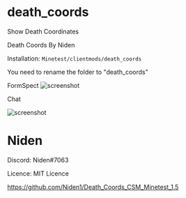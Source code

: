 # death_coords
Show Death Coordinates

Death Coords By Niden

Installation:
```Minetest/clientmods/death_coords```

You need to rename the folder to "death_coords"

FormSpect
![screenshot](https://github.com/Niden1/Death_Coords_CSM_Minetest_1.5/blob/main/screenshot.png)

Chat

![screenshot](https://github.com/Niden1/Death_Coords_CSM_Minetest_1.5/blob/main/screenshot2.png)


# Niden

Discord: Niden#7063

Licence: MIT Licence

https://github.com/Niden1/Death_Coords_CSM_Minetest_1.5
